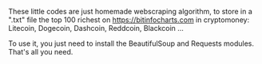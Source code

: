 These little codes are just homemade webscraping algorithm, to store in a ".txt" file the top 100 richest on https://bitinfocharts.com in cryptomoney: Litecoin, Dogecoin, Dashcoin, Reddcoin, Blackcoin ...

To use it, you just need to install the BeautifulSoup and Requests modules. That's all you need.

